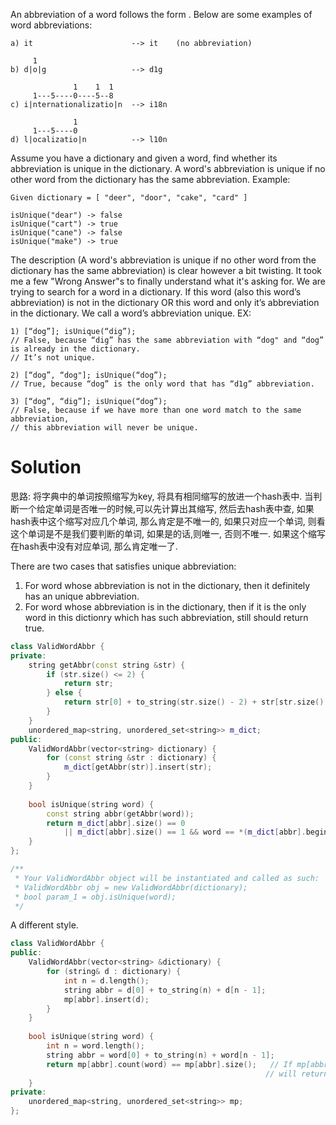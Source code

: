 An abbreviation of a word follows the form <first letter><number><last letter>. 
Below are some examples of word abbreviations:
```
a) it                      --> it    (no abbreviation)

     1
b) d|o|g                   --> d1g

              1    1  1
     1---5----0----5--8
c) i|nternationalizatio|n  --> i18n

              1
     1---5----0
d) l|ocalizatio|n          --> l10n
```

Assume you have a dictionary and given a word, find whether its abbreviation is unique in the dictionary. 
A word's abbreviation is unique if no other word from the dictionary has the same abbreviation.
Example: 

```
Given dictionary = [ "deer", "door", "cake", "card" ]

isUnique("dear") -> false
isUnique("cart") -> true
isUnique("cane") -> false
isUnique("make") -> true
```

The description (A word's abbreviation is unique if no other word from the dictionary has the same abbreviation) 
is clear however a bit twisting. It took me a few "Wrong Answer"s to finally understand what it's asking for.
We are trying to search for a word in a dictionary. If this word (also this word’s abbreviation) 
is not in the dictionary OR this word and only it’s abbreviation in the dictionary. 
We call a word’s abbreviation unique.
EX:
```
1) [“dog”]; isUnique(“dig”);   
// False, because “dig” has the same abbreviation with “dog" and “dog” is already in the dictionary. 
// It’s not unique.

2) [“dog”, “dog"]; isUnique(“dog”);  
// True, because “dog” is the only word that has “d1g” abbreviation.

3) [“dog”, “dig”]; isUnique(“dog”);   
// False, because if we have more than one word match to the same abbreviation, 
// this abbreviation will never be unique.
```

# Solution

思路: 将字典中的单词按照缩写为key, 将具有相同缩写的放进一个hash表中. 当判断一个给定单词是否唯一的时候,可以先计算出其缩写, 然后去hash表中查, 如果hash表中这个缩写对应几个单词, 那么肯定是不唯一的, 如果只对应一个单词, 则看这个单词是不是我们要判断的单词, 如果是的话,则唯一, 否则不唯一. 如果这个缩写在hash表中没有对应单词, 那么肯定唯一了.

There are two cases that satisfies unique abbreviation:

1. For word whose abbreviation is not in the dictionary, then it definitely has an unique abbreviation.
2. For word whose abbreviation is in the dictionary, then if it is the only word in this dictionry which has such abbreviation, still should return true.

```cpp
class ValidWordAbbr {
private:
    string getAbbr(const string &str) {
        if (str.size() <= 2) {
            return str;
        } else {
            return str[0] + to_string(str.size() - 2) + str[str.size() - 1];
        }
    }
    unordered_map<string, unordered_set<string>> m_dict;
public:
    ValidWordAbbr(vector<string> dictionary) {
        for (const string &str : dictionary) {
            m_dict[getAbbr(str)].insert(str);
        }
    }
    
    bool isUnique(string word) {
        const string abbr(getAbbr(word));
        return m_dict[abbr].size() == 0 
            || m_dict[abbr].size() == 1 && word == *(m_dict[abbr].begin());
    }
};

/**
 * Your ValidWordAbbr object will be instantiated and called as such:
 * ValidWordAbbr obj = new ValidWordAbbr(dictionary);
 * bool param_1 = obj.isUnique(word);
 */
 ```
 
A different style.

```cpp
class ValidWordAbbr {  
public:  
    ValidWordAbbr(vector<string> &dictionary) {  
        for (string& d : dictionary) {  
            int n = d.length();  
            string abbr = d[0] + to_string(n) + d[n - 1];  
            mp[abbr].insert(d);  
        }  
    }  
  
    bool isUnique(string word) {  
        int n = word.length();  
        string abbr = word[0] + to_string(n) + word[n - 1];  
        return mp[abbr].count(word) == mp[abbr].size();   // If mp[abbr].size() > 1 or mp[abbr].count(word) == 0,
                                                         // will return false. 
    }  
private:  
    unordered_map<string, unordered_set<string>> mp;  
};   
```
